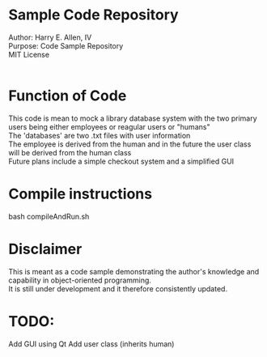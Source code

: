 # Sample Code Repository
Author: Harry E. Allen, IV 
</br>Purpose: Code Sample Repository
</br>MIT License
</br></br>

# Function of Code
This code is mean to mock a library database system with the two primary users being either employees or reagular users or "humans"
</br>The 'databases' are two .txt files with user information
</br>The employee is derived from the human and in the future the user class will be derived from the human class
</br>Future plans include a simple checkout system and a simplified GUI

# Compile instructions
bash compileAndRun.sh

# Disclaimer
This is meant as a code sample demonstrating the author's knowledge and capability in object-oriented programming. </br>It is still under development and it therefore consistently updated.

# TODO:
Add GUI using Qt
Add user class (inherits human)
